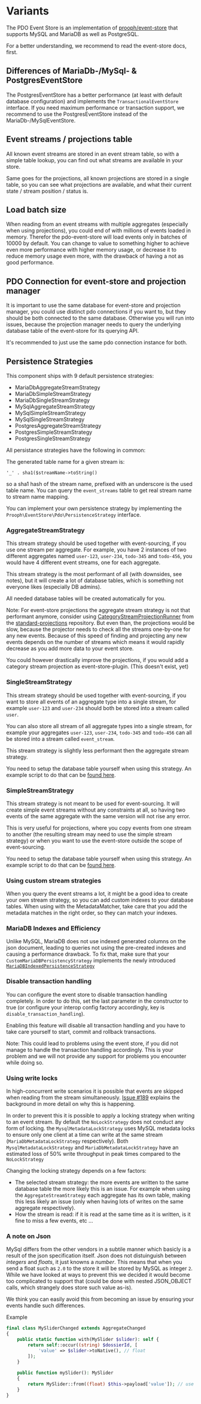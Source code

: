 # Variants

The PDO Event Store is an implementation of [prooph/event-store](https://github.com/prooph/event-store) that supports
MySQL and MariaDB as well as PostgreSQL.

For a better understanding, we recommend to read the event-store docs, first.

## Differences of MariaDb-/MySql- & PostgresEventStore

The PostgresEventStore has a better performance (at least with default database configuration) and implements the
`TransactionalEventStore` interface. If you need maximum performance or transaction support, we recommend to use the
PostgresEventStore instead of the MariaDb-/MySqlEventStore.

## Event streams / projections table

All known event streams are stored in an event stream table, so with a simple table lookup, you can find out what streams
are available in your store.

Same goes for the projections, all known projections are stored in a single table, so you can see what projections are
available, and what their current state / stream position / status is.

## Load batch size

When reading from an event streams with multiple aggregates (especially when using projections), you could end of with
millions of events loaded in memory. Therefor the pdo-event-store will load events only in batches of 10000 by default.
You can change to value to something higher to achieve even more performance with higher memory usage, or decrease it
to reduce memory usage even more, with the drawback of having a not as good performance.

## PDO Connection for event-store and projection manager

It is important to use the same database for event-store and projection manager, you could use distinct pdo connections
if you want to, but they should be both connected to the same database. Otherwise you will run into issues, because the
projection manager needs to query the underlying database table of the event-store for its querying API.
 
It's recommended to just use the same pdo connection instance for both.

## Persistence Strategies

This component ships with 9 default persistence strategies:

- MariaDbAggregateStreamStrategy
- MariaDbSimpleStreamStrategy
- MariaDbSingleStreamStrategy
- MySqlAggregateStreamStrategy
- MySqlSimpleStreamStrategy
- MySqlSingleStreamStrategy
- PostgresAggregateStreamStrategy
- PostgresSimpleStreamStrategy
- PostgresSingleStreamStrategy

All persistance strategies have the following in common:

The generated table name for a given stream is:

`'_' . sha1($streamName->toString()`

so a sha1 hash of the stream name, prefixed with an underscore is the used table name.
You can query the `event_streams` table to get real stream name to stream name mapping.

You can implement your own persistence strategy by implementing the `Prooph\EventStore\Pdo\PersistenceStrategy` interface.

### AggregateStreamStrategy

This stream strategy should be used together with event-sourcing, if you use one stream per aggregate. For example, you have 2 instances of two
different aggregates named `user-123`, `user-234`, `todo-345` and `todo-456`, you would have 4 different event streams,
one for each aggregate.

This stream strategy is the most performant of all (with downsides, see notes), but it will create a lot of database tables, which is something not
everyone likes (especially DB admins).

All needed database tables will be created automatically for you.

Note: For event-store projections the aggregate stream strategy is not that performant anymore, consider using [CategoryStreamProjectionRunner](https://github.com/prooph/standard-projections/blob/master/src/CategoryStreamProjectionRunner.php) from the [standard-projections](https://github.com/prooph/standard-projections) repository.
But even than, the projections would be slow, because the projector needs to check all the streams one-by-one for any new events. Because of this speed of finding and projecting any new events depends on the number of streams which means it would rapidly decrease as you add more data to your event store.

You could however drastically improve the projections, if you would add a category stream projection as event-store-plugin. (This doesn't exist, yet)

### SingleStreamStrategy

This stream strategy should be used together with event-sourcing, if you want to store all events of an aggregate type into a single stream, for example
`user-123` and `user-234` should both be stored into a stream called `user`.

You can also store all stream of all aggregate types into a single stream, for example your aggregates `user-123`,
`user-234`, `todo-345` and `todo-456` can all be stored into a stream called `event_stream`.

This stream strategy is slightly less performant then the aggregate stream strategy.

You need to setup the database table yourself when using this strategy. An example script to do that can be [found here](https://github.com/prooph/proophessor-do/blob/master/scripts/create_event_streams.php).

### SimpleStreamStrategy

This stream strategy is not meant to be used for event-sourcing. It will create simple event streams without any constraints
at all, so having two events of the same aggregate with the same version will not rise any error.

This is very useful for projections, where you copy events from one stream to another (the resulting stream may need to use
the simple stream strategy) or when you want to use the event-store outside the scope of event-sourcing.

You need to setup the database table yourself when using this strategy. An example script to do that can be [found here](https://github.com/prooph/proophessor-do/blob/master/scripts/create_event_streams.php).

### Using custom stream strategies

When you query the event streams a lot, it might be a good idea to create your own stream strategy, so you can add
custom indexes to your database tables. When using with the MetadataMatcher, take care that you add the metadata
matches in the right order, so they can match your indexes.

### MariaDB Indexes and Efficiency

Unlike MySQL, MariaDB does not use indexed generated columns on the json document, leading to queries not using the 
pre-created indexes and causing a performance drawback.
To fix that, make sure that your `CustomMariaDBPersistencyStrategy` implements the newly introduced 
[`MariaDBIndexedPersistenceStrategy`](https://github.com/prooph/pdo-event-store/blob/master/src/MariaDBIndexedPersistenceStrategy.php) 

### Disable transaction handling

You can configure the event store to disable transaction handling completely. In order to do this, set the last parameter
in the constructor to true (or configure your interop config factory accordingly, key is `disable_transaction_handling`).

Enabling this feature will disable all transaction handling and you have to take care yourself to start, commit and rollback
transactions.

Note: This could lead to problems using the event store, if you did not manage to handle the transaction handling accordingly.
This is your problem and we will not provide any support for problems you encounter while doing so.

### Using write locks

In high-concurrent write scenarios it is possible that events are skipped when reading from the stream simultaneously. 
[Issue #189](https://github.com/prooph/pdo-event-store/issues/189) explains the background in more detail on why this 
is happening. 

In order to prevent this it is possible to apply a locking strategy when writing to an event stream. 
By default the `NoLockStrategy` does not conduct any form of locking. the `MysqlMetadataLockStrategy` uses MySQL
metadata locks to ensure only one client at a time can write at the same stream (`MariaDbMetadataLockStrategy` 
respectively). Both `MysqlMetadataLockStrategy` and `MariaDbMetadataLockStrategy` have an estimated loss of 50% write 
throughput in peak times compared to the `NoLockStrategy`

Changing the locking strategy depends on a few factors: 
- The selected stream strategy: the more events are written to the same database table the more likely this is an issue. 
  For example when using the `AggregateStreamStrategy` each aggregate has its own table, making this less likely an
   issue (only when having lots of writes on the same aggregate respectively). 
- How the stream is read: if it is read at the same time as it is written, is it fine to miss a few events, etc ... 

### A note on Json

MySql differs from the other vendors in a subtile manner which basicly is a result of the json specification itself. Json 
does not distuinguish between *integers* and *floats*, it just knowns a *number*. This means that when you send a float 
such as `2.0` to the store it will be stored by MySQL as integer `2`. While we have looked at ways to prevent this we 
decided it would become too complicated to support that (could be done with nested JSON_OBJECT calls, which strangely 
does store such value as-is).

We think you can easily avoid this from becoming an issue by ensuring your events handle such differences. 

Example

```php
final class MySliderChanged extends AggregateChanged
{
    public static function with(MySlider $slider): self {
        return self::occur((string) $dossierId, [
            'value' => $slider->toNative(), // float
        ]);
    }
    
    public function mySlider(): MySlider
    {
        return MySlider::from((float) $this->payload['value']); // use casting
    }
}
```
